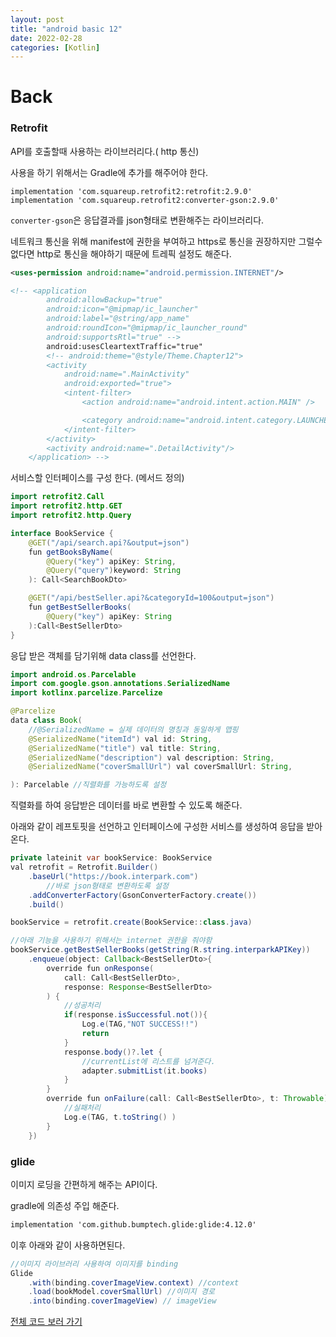 ```yaml
---
layout: post
title: "android basic 12"
date: 2022-02-28
categories: [Kotlin]
---
```


# Back

### Retrofit

API를 호출할때 사용하는 라이브러리다.( http 통신)

사용을 하기 위해서는 Gradle에 추가를 해주어야 한다.

```
implementation 'com.squareup.retrofit2:retrofit:2.9.0'
implementation 'com.squareup.retrofit2:converter-gson:2.9.0'
```

`converter-gson`은 응답결과를 json형태로 변환해주는 라이브러리다.

네트워크 통신을 위해 manifest에 권한을 부여하고 https로 통신을 권장하지만 그럴수 없다면 http로 통신을 해야하기 때문에 트레픽 설정도 해준다.

```xml
<uses-permission android:name="android.permission.INTERNET"/>

<!-- <application
        android:allowBackup="true"
        android:icon="@mipmap/ic_launcher"
        android:label="@string/app_name"
        android:roundIcon="@mipmap/ic_launcher_round"
        android:supportsRtl="true" -->
        android:usesCleartextTraffic="true"
        <!-- android:theme="@style/Theme.Chapter12">
        <activity
            android:name=".MainActivity"
            android:exported="true">
            <intent-filter>
                <action android:name="android.intent.action.MAIN" />

                <category android:name="android.intent.category.LAUNCHER" />
            </intent-filter>
        </activity>
        <activity android:name=".DetailActivity"/>
    </application> -->

```

서비스할 인터페이스를 구성 한다. (메서드 정의)

```java
import retrofit2.Call
import retrofit2.http.GET
import retrofit2.http.Query

interface BookService {
    @GET("/api/search.api?&output=json")
    fun getBooksByName(
        @Query("key") apiKey: String,
        @Query("query")keyword: String
    ): Call<SearchBookDto>

    @GET("/api/bestSeller.api?&categoryId=100&output=json")
    fun getBestSellerBooks(
        @Query("key") apiKey: String
    ):Call<BestSellerDto>
}
```

응답 받은 객체를 담기위해 data class를 선언한다.

```java
import android.os.Parcelable
import com.google.gson.annotations.SerializedName
import kotlinx.parcelize.Parcelize

@Parcelize
data class Book(
    //@SerializedName = 실제 데이터의 명칭과 동일하게 맵핑
    @SerializedName("itemId") val id: String,
    @SerializedName("title") val title: String,
    @SerializedName("description") val description: String,
    @SerializedName("coverSmallUrl") val coverSmallUrl: String,

): Parcelable //직렬화를 가능하도록 설정
```

직렬화를 하여 응답받은 데이터를 바로 변환할 수 있도록 해준다.

아래와 같이 레프토핏을 선언하고 인터페이스에 구성한 서비스를 생성하여 응답을 받아온다.

```java
private lateinit var bookService: BookService
val retrofit = Retrofit.Builder()
    .baseUrl("https://book.interpark.com")
        //바로 json형태로 변환하도록 설정
    .addConverterFactory(GsonConverterFactory.create())
    .build()

bookService = retrofit.create(BookService::class.java)

//아래 기능을 사용하기 위해서는 internet 권한을 줘야함
bookService.getBestSellerBooks(getString(R.string.interparkAPIKey))
    .enqueue(object: Callback<BestSellerDto>{
        override fun onResponse(
            call: Call<BestSellerDto>,
            response: Response<BestSellerDto>
        ) {
            //성공처리
            if(response.isSuccessful.not()){
                Log.e(TAG,"NOT SUCCESS!!")
                return
            }
            response.body()?.let {
                //currentList에 리스트를 넘겨준다.
                adapter.submitList(it.books)
            }
        }
        override fun onFailure(call: Call<BestSellerDto>, t: Throwable) {
            //실패처리
            Log.e(TAG, t.toString() )
        }
    })
```

### glide

이미지 로딩을 간편하게 해주는 API이다.

gradle에 의존성 주입 해준다.

```xml
implementation 'com.github.bumptech.glide:glide:4.12.0'
```

이후 아래와 같이 사용하면된다.

```java
//이미지 라이브러리 사용하여 이미지를 binding
Glide
    .with(binding.coverImageView.context) //context
    .load(bookModel.coverSmallUrl) //이미지 경로
    .into(binding.coverImageView) // imageView
```

[전체 코드 보러 가기](https://github.com/byunginK/Andriod_Project/tree/main/chapter12)
